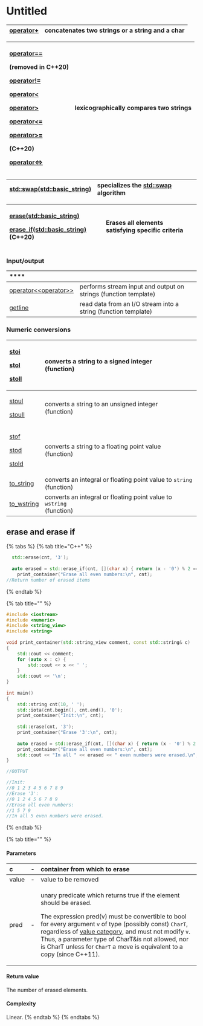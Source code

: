 # Untitled

| [operator+](https://en.cppreference.com/w/cpp/string/basic_string/operator%2B) | concatenates two strings or a string and a char  |
| :--- | :--- |


<table>
  <thead>
    <tr>
      <th style="text-align:left">
        <p><a href="https://en.cppreference.com/w/cpp/string/basic_string/operator_cmp">operator==</a>
        </p>
        <p><b>(removed in C++20)</b>
        </p>
        <p><a href="https://en.cppreference.com/w/cpp/string/basic_string/operator_cmp">operator!=</a>
        </p>
        <p><a href="https://en.cppreference.com/w/cpp/string/basic_string/operator_cmp">operator&lt;</a>
        </p>
        <p><a href="https://en.cppreference.com/w/cpp/string/basic_string/operator_cmp">operator&gt;</a>
        </p>
        <p><a href="https://en.cppreference.com/w/cpp/string/basic_string/operator_cmp">operator&lt;=</a>
        </p>
        <p><a href="https://en.cppreference.com/w/cpp/string/basic_string/operator_cmp">operator&gt;=</a>
        </p>
        <p>(C++20)</p>
        <p><a href="https://en.cppreference.com/w/cpp/string/basic_string/operator_cmp">operator&lt;=&gt;</a>
        </p>
      </th>
      <th style="text-align:left">lexicographically compares two strings</th>
    </tr>
  </thead>
  <tbody></tbody>
</table>

| [std::swap\(std::basic\_string\)](https://en.cppreference.com/w/cpp/string/basic_string/swap2) | specializes the [std::swap](https://en.cppreference.com/w/cpp/algorithm/swap) algorithm |
| :--- | :--- |


<table>
  <thead>
    <tr>
      <th style="text-align:left">
        <p><a href="https://en.cppreference.com/w/cpp/string/basic_string/erase2">erase(std::basic_string)</a>
        </p>
        <p><a href="https://en.cppreference.com/w/cpp/string/basic_string/erase2">erase_if(std::basic_string)</a>(C++20)</p>
      </th>
      <th style="text-align:left">Erases all elements satisfying specific criteria</th>
    </tr>
  </thead>
  <tbody></tbody>
</table>

### **Input/output**

| \*\*\*\* |  |
| :--- | :--- |
| [operator&lt;&lt;operator&gt;&gt;](https://en.cppreference.com/w/cpp/string/basic_string/operator_ltltgtgt) | performs stream input and output on strings \(function template\) |
| [getline](https://en.cppreference.com/w/cpp/string/basic_string/getline) | read data from an I/O stream into a string \(function template\) |

### **Numeric conversions**

<table>
  <thead>
    <tr>
      <th style="text-align:left">
        <p><a href="https://en.cppreference.com/w/cpp/string/basic_string/stol">stoi</a>
        </p>
        <p><a href="https://en.cppreference.com/w/cpp/string/basic_string/stol">stol</a>
        </p>
        <p><a href="https://en.cppreference.com/w/cpp/string/basic_string/stol">stoll</a>
        </p>
      </th>
      <th style="text-align:left">converts a string to a signed integer
        <br />(function)</th>
    </tr>
  </thead>
  <tbody>
    <tr>
      <td style="text-align:left">
        <p><a href="https://en.cppreference.com/w/cpp/string/basic_string/stoul">stoul</a>
        </p>
        <p><a href="https://en.cppreference.com/w/cpp/string/basic_string/stoul">stoull</a>
        </p>
      </td>
      <td style="text-align:left">converts a string to an unsigned integer
        <br />(function)</td>
    </tr>
    <tr>
      <td style="text-align:left">
        <p><a href="https://en.cppreference.com/w/cpp/string/basic_string/stof">stof</a>
        </p>
        <p><a href="https://en.cppreference.com/w/cpp/string/basic_string/stof">stod</a>
        </p>
        <p><a href="https://en.cppreference.com/w/cpp/string/basic_string/stof">stold</a>
        </p>
      </td>
      <td style="text-align:left">converts a string to a floating point value
        <br />(function)</td>
    </tr>
    <tr>
      <td style="text-align:left"><a href="https://en.cppreference.com/w/cpp/string/basic_string/to_string">to_string</a>
      </td>
      <td style="text-align:left">converts an integral or floating point value to <code>string</code>
        <br
        />(function)</td>
    </tr>
    <tr>
      <td style="text-align:left"><a href="https://en.cppreference.com/w/cpp/string/basic_string/to_wstring">to_wstring</a>
      </td>
      <td style="text-align:left">converts an integral or floating point value to <code>wstring</code>
        <br
        />(function)</td>
    </tr>
  </tbody>
</table>

## erase and erase if <a id="firstHeading"></a>

{% tabs %}
{% tab title="C++" %}
```cpp
  std::erase(cnt, '3');
  
  auto erased = std::erase_if(cnt, [](char x) { return (x - '0') % 2 == 0; });
    print_container("Erase all even numbers:\n", cnt);
//Return number of erased items
```
{% endtab %}

{% tab title="" %}
```cpp
#include <iostream>
#include <numeric>
#include <string_view>
#include <string>
 
void print_container(std::string_view comment, const std::string& c)
{
    std::cout << comment;
    for (auto x : c) {
        std::cout << x << ' ';
    }
    std::cout << '\n';
}
 
int main()
{
    std::string cnt(10, ' ');
    std::iota(cnt.begin(), cnt.end(), '0');
    print_container("Init:\n", cnt);
 
    std::erase(cnt, '3');
    print_container("Erase '3':\n", cnt);
 
    auto erased = std::erase_if(cnt, [](char x) { return (x - '0') % 2 == 0; });
    print_container("Erase all even numbers:\n", cnt);
    std::cout << "In all " << erased << " even numbers were erased.\n";
}

//OUTPUT

//Init:
//0 1 2 3 4 5 6 7 8 9 
//Erase '3':
//0 1 2 4 5 6 7 8 9 
//Erase all even numbers:
//1 5 7 9
//In all 5 even numbers were erased.
```
{% endtab %}

{% tab title="" %}
#### Parameters

<table>
  <thead>
    <tr>
      <th style="text-align:left">c</th>
      <th style="text-align:left">-</th>
      <th style="text-align:left">container from which to erase</th>
    </tr>
  </thead>
  <tbody>
    <tr>
      <td style="text-align:left">value</td>
      <td style="text-align:left">-</td>
      <td style="text-align:left">value to be removed</td>
    </tr>
    <tr>
      <td style="text-align:left">pred</td>
      <td style="text-align:left">-</td>
      <td style="text-align:left">
        <p>unary predicate which returns &#x200B;true if the element should be erased.
          <br
          />
        </p>
        <p>The expression pred(v) must be convertible to bool for every argument <code>v</code> of
          type (possibly const) <code>CharT</code>, regardless of <a href="https://en.cppreference.com/w/cpp/language/value_category">value category</a>,
          and must not modify <code>v</code>. Thus, a parameter type of CharT&amp;is
          not allowed, nor is CharT unless for <code>CharT</code> a move is equivalent
          to a copy (since C++11).&#x200B;</p>
      </td>
    </tr>
  </tbody>
</table>

#### Return value

The number of erased elements.

#### Complexity

Linear.
{% endtab %}
{% endtabs %}





